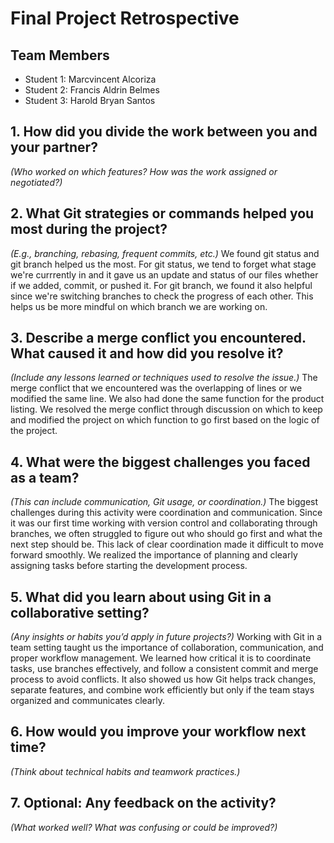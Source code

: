 # Final Project Retrospective

## Team Members
- Student 1: Marcvincent Alcoriza
- Student 2: Francis Aldrin Belmes
- Student 3: Harold Bryan Santos

## 1. How did you divide the work between you and your partner?
_(Who worked on which features? How was the work assigned or negotiated?)_

## 2. What Git strategies or commands helped you most during the project?
_(E.g., branching, rebasing, frequent commits, etc.)_
We found git status and git branch helped us the most. For git status, we tend to forget what stage we're currrently in and it gave us an update and status of our files whether if we added, commit, or pushed it. For git branch, we found it also helpful since we're switching branches to check the progress of each other. This helps us be more mindful on which branch we are working on.

## 3. Describe a merge conflict you encountered. What caused it and how did you resolve it?
_(Include any lessons learned or techniques used to resolve the issue.)_
The merge conflict that we encountered was the overlapping of lines or we modified the same line. We also had done the same function for the product listing. We resolved the merge conflict through discussion on which to keep and modified the project on which function to go first based on the logic of the project.

## 4. What were the biggest challenges you faced as a team?
_(This can include communication, Git usage, or coordination.)_
The biggest challenges during this activity were coordination and communication. Since it was our first time working with version control and collaborating through branches, we often struggled to figure out who should go first and what the next step should be. This lack of clear coordination made it difficult to move forward smoothly. We realized the importance of planning and clearly assigning tasks before starting the development process.

## 5. What did you learn about using Git in a collaborative setting?
_(Any insights or habits you’d apply in future projects?)_
Working with Git in a team setting taught us the importance of collaboration, communication, and proper workflow management. We learned how critical it is to coordinate tasks, use branches effectively, and follow a consistent commit and merge process to avoid conflicts. It also showed us how Git helps track changes, separate features, and combine work efficiently  but only if the team stays organized and communicates clearly.

## 6. How would you improve your workflow next time?
_(Think about technical habits and teamwork practices.)_

## 7. Optional: Any feedback on the activity?
_(What worked well? What was confusing or could be improved?)_

